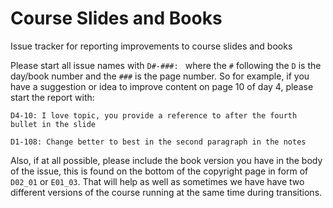 # Course Slides and Books
Issue tracker for reporting improvements to course slides and books

Please start all issue names with `D#-###: ` where the `#` following the `D` is the day/book number and the `###` is the page number.  So for example, if you have a suggestion or idea to improve content on page 10 of day 4, please start the report with:

`D4-10: I love topic, you provide a reference to after the fourth bullet in the slide`

`D1-108: Change better to best in the second paragraph in the notes`

Also, if at all possible, please include the book version you have in the body of the issue, this is found on the bottom of the copyright page in form of `D02_01` or `E01_03`.  That will help as well as sometimes we have have two different versions of the course running at the same time during transitions.
